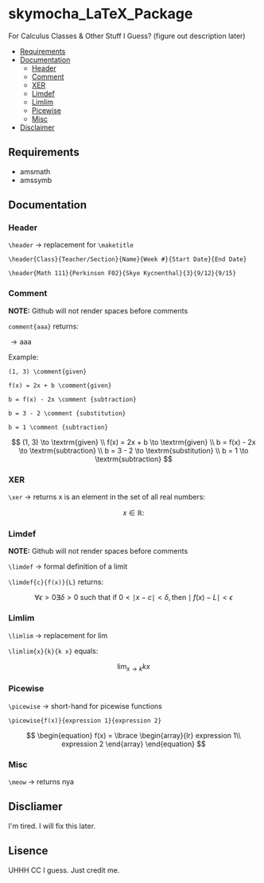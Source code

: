 # skymocha_LaTeX_Package

For Calculus Classes &amp; Other Stuff I Guess? (figure out description later)

- [Requirements](#requirements)
- [Documentation](#documentation)
  - [Header](#header)
  - [Comment](#comment)
  - [XER](#xer)
  - [Limdef](#limdef)
  - [Limlim](#limlim)
  - [Picewise](#picewise)
  - [Misc](#misc)
- [Disclaimer](#discliamers)

## Requirements

- amsmath
- amssymb

<!-- $\usepackage{amsmath}$
$\usepackage{amssymb}$ -->

## Documentation

### Header

`\header` $\to$ replacement for `\maketitle`

`\header{Class}{Teacher/Section}{Name}{Week #}{Start Date}{End Date}`

`\header{Math 111}{Perkinson F02}{Skye Kycnenthal}{3}{9/12}{9/15}`

### Comment

**NOTE:** Github will not render spaces before comments

`comment{aaa}` returns:

$\to \textrm{aaa}$

Example:

`(1, 3) \comment{given}`

`f(x) = 2x + b \comment{given}`

`b = f(x) - 2x \comment {subtraction}`

`b = 3 - 2 \comment {substitution}`

`b = 1 \comment {subtraction}`

$$
(1, 3) \to \textrm{given} \\
f(x) = 2x + b \to \textrm{given} \\
b = f(x) - 2x \to \textrm{subtraction} \\
b = 3 - 2 \to \textrm{substitution} \\
b = 1 \to \textrm{subtraction}
$$

### XER

`\xer` $\to$ returns x is an element in the set of all real numbers:

$$
x \in \mathbb{R} :
$$

### Limdef

**NOTE:** Github will not render spaces before comments

`\limdef` $\to$ formal definition of a limit

`\limdef{c}{f(x)}{L}` returns:

$$
\forall \epsilon > 0
\exists \delta > 0  \textrm{  such that  }
\textrm{if  } 0 < \mid x - c \mid < \delta,
\textrm{then}
\mid f(x) - L \mid < \epsilon
$$

### Limlim

`\limlim` $\to$ replacement for $\lim$

`\limlim{x}{k}{k x}` equals:

$$
\lim_{x \to k}{k x}
$$

### Picewise

`\picewise` $\to$ short-hand for picewise functions

`\picewise{f(x)}{expression 1}{expression 2}`

$$
\begin{equation}
    f(x) =
    \lbrace
    \begin{array}{lr}
        expression 1\\
        expression 2
    \end{array}
\end{equation}
$$

### Misc

`\meow` $\to$ returns nya

## Discliamer

I'm tired. I will fix this later.

## Lisence

UHHH CC I guess. Just credit me.
